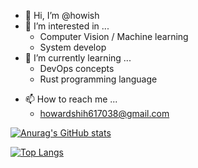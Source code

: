 - 👋 Hi, I’m @howish
- 👀 I’m interested in ...
  - Computer Vision / Machine learning 
  - System develop
- 🌱 I’m currently learning ...
  - DevOps concepts
  - Rust programming language 
<!---
- 💞️ I’m looking to collaborate on ...
--->
- 📫 How to reach me ...
  - howardshih617038@gmail.com

[![Anurag's GitHub stats](https://github-readme-stats.vercel.app/api?username=howish)](https://github.com/anuraghazra/github-readme-stats)

[![Top Langs](https://github-readme-stats.vercel.app/api/top-langs/?username=howish)](https://github.com/anuraghazra/github-readme-stats)

<!---
howish/howish is a ✨ special ✨ repository because its `README.md` (this file) appears on your GitHub profile.
You can click the Preview link to take a look at your changes.
--->
